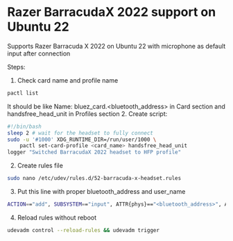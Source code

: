 # Razer BarracudaX 2022 support on Ubuntu 22
Supports Razer Barracuda X 2022 on Ubuntu 22 with microphone as default input after connection

Steps:
1. Check card name and profile name 
```sh
pactl list
```
It should be like Name: bluez_card.<bluetooth_address> in Card section and handsfree_head_unit in Profiles section
2. Create script:
```sh
#!/bin/bash
sleep 2 # wait for the headset to fully connect
sudo -u '#1000' XDG_RUNTIME_DIR=/run/user/1000 \
    pactl set-card-profile <card_name> handsfree_head_unit
logger "Switched BarracudaX 2022 headset to HFP profile"
```
2. Create rules file
```sh
sudo nano /etc/udev/rules.d/52-barracuda-x-headset.rules
```
3. Put this line with proper bluetooth_address and user_name
```sh
ACTION=="add", SUBSYSTEM=="input", ATTR{phys}=="<bluetooth_address>", ATTR{id/vendor}=="0000", ATTR{id/product}=="0000", RUN+="/home/<user_name>/.config/auto-pactl.sh"
```
4. Reload rules without reboot
```sh
udevadm control --reload-rules && udevadm trigger
```
